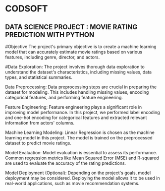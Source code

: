 # CODSOFT
## DATA SCIENCE PROJECT : MOVIE RATING PREDICTION WITH PYTHON

#Objective
The project's primary objective is to create a machine learning model that can accurately estimate movie ratings based on various features, including genre, director, and actors.

#Data Exploration:
The project involves thorough data exploration to understand the dataset's characteristics, including missing values, data types, and statistical summaries.

Data Preprocessing: Data preprocessing steps are crucial in preparing the dataset for modeling. This includes handling missing values, encoding categorical features, and performing feature engineering.

Feature Engineering: Feature engineering plays a significant role in improving model performance. In this project, we performed label encoding and one-hot encoding for categorical features and extracted relevant information from actors' columns.

Machine Learning Modeling: Linear Regression is chosen as the machine learning model in this project. The model is trained on the preprocessed dataset to predict movie ratings.

Model Evaluation: Model evaluation is essential to assess its performance. Common regression metrics like Mean Squared Error (MSE) and R-squared are used to evaluate the accuracy of the rating predictions.

Model Deployment (Optional): Depending on the project's goals, model deployment may be considered. Deploying the model allows it to be used in real-world applications, such as movie recommendation systems.

